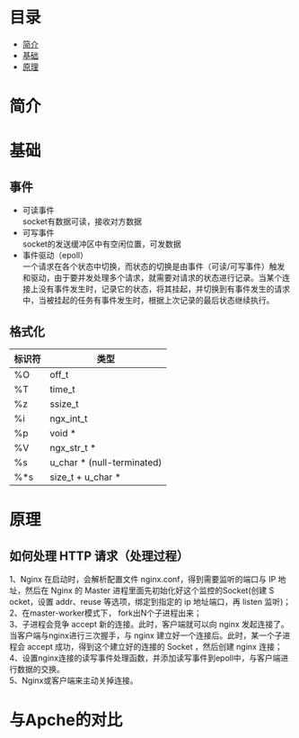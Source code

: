 # 目录  
- [简介](#简介)  
- [基础](#基础)  
- [原理](#原理)  

# 简介  

# 基础  
## 事件  
* 可读事件  
  socket有数据可读，接收对方数据  
* 可写事件  
  socket的发送缓冲区中有空闲位置，可发数据  
* 事件驱动（epoll）  
  一个请求在各个状态中切换，而状态的切换是由事件（可读/可写事件）触发和驱动，由于要并发处理多个请求，就需要对请求的状态进行记录。当某个连接上没有事件发生时，记录它的状态，将其挂起，并切换到有事件发生的请求中，当被挂起的任务有事件发生时，根据上次记录的最后状态继续执行。  

## 格式化
| 标识符 | 类型 |
| ------ | ------ |
| %O | off_t |
| %T | time_t |
| %z | ssize_t |
| %i | ngx_int_t |
| %p | void * |
| %V | ngx_str_t * |
| %s | u_char * (null-terminated) |
| %*s | size_t + u_char * |	

# 原理  
## 如何处理 HTTP 请求（处理过程） 
1、Nginx 在启动时，会解析配置文件 nginx.conf，得到需要监听的端口与 IP 地址，然后在 Nginx 的 Master 进程里面先初始化好这个监控的Socket(创建 S ocket，设置 addr、reuse 等选项，绑定到指定的 ip 地址端口，再 listen 监听)；  
2、在master-worker模式下， fork出N个子进程出来；  
3、子进程会竞争 accept 新的连接。此时，客户端就可以向 nginx 发起连接了。当客户端与nginx进行三次握手，与 nginx 建立好一个连接后。此时，某一个子进程会 accept 成功，得到这个建立好的连接的 Socket ，然后创建 nginx 连接；  
4、设置nginx连接的读写事件处理函数，并添加读写事件到epoll中，与客户端进行数据的交换。  
5、Nginx或客户端来主动关掉连接。

# 与Apche的对比  

